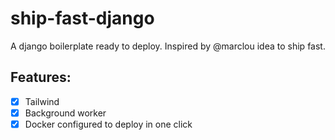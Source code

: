 # ship-fast-django
A django boilerplate ready to deploy. Inspired by @marclou idea to ship fast.

## Features:
  - [x] Tailwind
  - [x] Background worker
  - [x] Docker configured to deploy in one click
